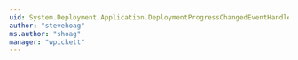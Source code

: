 ```yaml
---
uid: System.Deployment.Application.DeploymentProgressChangedEventHandler
author: "stevehoag"
ms.author: "shoag"
manager: "wpickett"
---
```


